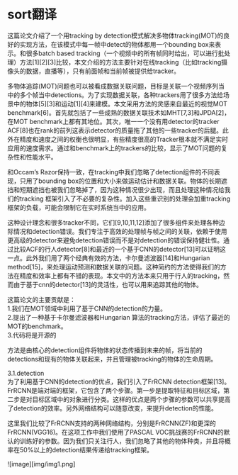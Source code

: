 # sort翻译

这篇论文介绍了一个用tracking by detection模式解决多物体tracking(MOT)的良好的实现方法，在该模式中每一帧中detect的物体都用一个bounding box来表示。和很多batch based tracking（一个视频中的所有帧同时给出，可以进行批处理）方法[1][2][3]比较，本文介绍的方法主要针对在线tracking（比如tracking摄像头的数据，直播等），只有前面帧和当前帧被提供给tracker。

多物体追踪(MOT)问题也可以被看成数据关联问题，目标是关联一个视频序列当中的多个帧当中detections。为了实现数据关联，各种trackers用了很多方法给场景中的物体[5][3]和运动[1][4]来建模。本文采用方法的灵感来自最近的视觉MOT benchmark[6]。首先就包括了一些成熟的数据关联技术如MHT[7,3]和JPDA[2]，在MOT benchmark上都有其地位。其次，唯一一个没有用detector的tracker ACF[8]也在rank的前列这表示detector的质量拖了其他的一些tracker的后腿。此外在精度和速度之间的权衡也很明显，有些精度很高的Tracker根本就不满足实时应用的速度需求。通过和benchmark上的trackers的比较，显示了MOT问题的复杂性和性能水平。

和Occam’s Razor保持一致，在tracking中我们忽略了detection组件的不同表现，只用了bounding box的位置和大小来做运动估计和数据关联。物体的长期遮挡和短期遮挡也被我们忽略掉了，因为这种情况很少出现，而且处理这种情况给我们的tracking 框架引入了不必要的复杂性。加入这些重识别的处理会加重tracking框架的负载，可能会限制它在实时系统当中的应用。

这种设计理念和很多tracker不同，它们[9,10,11,12]添加了很多组件来处理各种边际情况和detection错误。我们专注于高效的处理帧与帧之间的关联，依赖于使用更高级的detector来避免detection错误而不是对detection的错误保持健壮性。通过比较ACF的行人detector[8]和最近的一个基于CNN的detector[13]可以证明这一点。此外我们用了两个经典有效的方法，卡尔曼滤波器[14]和Hungarian method[15]，来处理运动预测和数据关联的问题。这种简约的方法使得我们的方法在精度和效率上都有不错的表现。本文中的方法本来只用于行人的tracking，然而由于基于cnn的detector[13]的灵活性，也可以用来追踪其他的物体。

这篇论文的主要贡献是：<br>
1.我们在MOT领域中利用了基于CNN的detection的力量。<br>
2.提出了一种基于卡尔曼滤波器和Hungarian 算法的tracking方法，评估了最近的MOT的benchmark。<br>
3.代码将是开源的<br>

方法是由核心的detection组件将物体的状态传播到未来的帧，将当前的detections和现有的物体关联起来，并且管理被tracking的物体的生命周期。

3.1.detection<br>
为了利用基于CNN的detection的优点，我们引入了FrRCNN detection框架[13]。FrRCNN是端对端的框架，它包含了两个步骤。第一步是提取特征和目标区域，第二步是对目标区域中的对象进行分类。这样的优点是两个步骤的参数可以共享提高了detection的效率。另外网络结构可以随意改变，来提升detection的性能。

这里我们比较了FrRCNN支持的两种网络结构，分别是FrRCNN(ZF)和更深的FrRCNN(VGG16)。在这项工作中我们使用了PASCAL VOC挑战赛的FrRCNN的默认的训练好的参数。因为我们只关注行人，我们忽略了其他的物体种类，并且将概率在50%以上的detection结果传递给tracking框架。

![image][img/img1.png]
